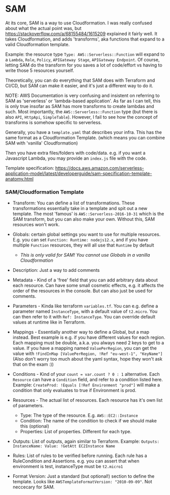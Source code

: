 # SAM

At its core, SAM is a way to use Cloudformation. I was really confused about what the actual point was, but <https://stackoverflow.com/a/68155484/1615209> explained it fairly well. It takes Cloudformation, and adds 'transforms', aka functions that expand to a valid Cloudformation template.

Example: the resource type `Type: AWS::Serverless::Function` will expand to a `Lambda`, `Role`, `Policy`, `APIGateway Stage`, `APIGateway Endpoint`. Of course, letting SAM do the transform for you saves a lot of code/effort vs having to write those 5 resources yourself.

Theoretically, you can do everything that SAM does with Terraform and CI/CD, but SAM can make it easier, and it's just a different way to do it.

NOTE: AWS Documentation is very confusing and insistent on referring to SAM as 'serverless' or 'lambda-based application'. As far as I can tell, this is only true insofar as SAM has more transforms to create lambdas and such. Most importantly, the `AWS::Serverless::Function` type (but there is also `API`, `HttpApi`, `SimpleTable`). However, I fail to see how the concept of transforms is somehow specific to serverless.

Generally, you have a `template.yaml` that describes your infra. This has the same format as a Cloudformation Template. (which means you can combine SAM with 'vanilla' Cloudformation)

Then you have extra files/folders with code/data. e.g. if you want a Javascript Lambda, you may provide an `index.js` file with the code.

Template specification: <https://docs.aws.amazon.com/serverless-application-model/latest/developerguide/sam-specification-template-anatomy.html>

### SAM/Cloudformation Template

- Transform: You can define a list of transformations. These transformations essentially take in a template and spit out a new template. The most 'famous' is `AWS::Serverless-2016-10-31` which is the SAM transform, but you can also make your own. Without this, SAM resources won't work.

- Globals: certain global settings you want to use for multiple resources. E.g. you can set `Function: Runtime: nodejs12.x`, and if you have multiple `Function` resources, they will all use that `Runtime` by default
  - *This is only valid for SAM! You cannot use Globals in a vanilla Cloudformation*

- Description: Just a way to add comments

- Metadata - Kind of a 'free' field that you can add arbitrary data about each resource. Can have some small cosmetic effects, e.g. it affects the order of the resources in the console. But can also just be used for comments.

- Parameters - Kinda like terraform `variables.tf`. You can e.g. define a parameter named `InstanceType`, with a default value of `t2.micro`. You can then refer to it with `Ref: InstanceType`. You can override default values at runtime like in Terraform.

- Mappings - Essentially another way to define a Global, but a map instead. Best example is e.g. if you have different values for each region. Each mapping must be double, a.k.a. you always need 2 keys to get to a value. If you have a mapping named `ValuePerRegion`, you can get the value with `!FindInMap [ValuePerRegion, !Ref "eu-west-1", "KeyName"]` (Also don't worry too much about the yaml syntax, hope they won't ask that on the exam :))

- Conditions - Kind of your `count = var.count ? 0 : 1` alternative. Each `Resource` can have a `Condition` field, and refer to a condition listed here. Example: `CreateProd: !Equals [!Ref Environment "prod"]` will make a condition that only evaluates to true if Environment is prod.

- Resources - The actual list of resources. Each resource has it's own list of parameters.
  - Type: The type of the resource. E.g. `AWS::EC2::Instance`
  - Condition: The name of the condition to check if we should make this (optional)
  - Properties: List of properties. Different for each type.

- Outputs: List of outputs, again similar to Terraform. Example: `Outputs: InstanceName: Value: !GetAtt EC2Instance Name`

- Rules: List of rules to be verified before running. Each rule has a RuleCondition and Assertions. e.g. you can assert that when environment is test, instanceType must be `t2.micro1`

- Format Version: Just a standard (but optional!) section to define the template. Looks like `AWSTemplateFormatVersion: "2010-09-09"`. Not neccecary for SAM.